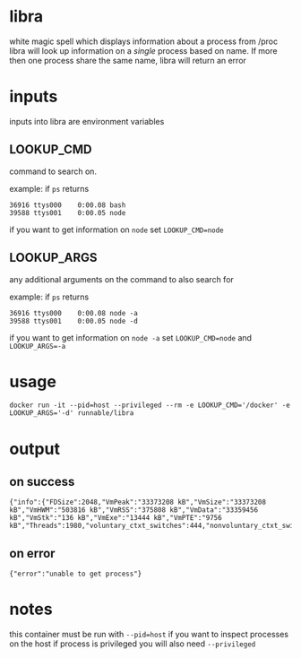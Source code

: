 # libra
white magic spell which displays information about a process from /proc
libra will look up information on a _single_ process based on name.
If more then one process share the same name, libra will return an error

# inputs
inputs into libra are environment variables

## LOOKUP_CMD
command to search on.

example: if `ps` returns
```
36916 ttys000    0:00.08 bash
39588 ttys001    0:00.05 node
```
if you want to get information on `node` set `LOOKUP_CMD=node`


## LOOKUP_ARGS
any additional arguments on the command to also search for

example: if `ps` returns
```
36916 ttys000    0:00.08 node -a
39588 ttys001    0:00.05 node -d
```
if you want to get information on `node -a` set `LOOKUP_CMD=node` and  `LOOKUP_ARGS=-a`


# usage

```
docker run -it --pid=host --privileged --rm -e LOOKUP_CMD='/docker' -e LOOKUP_ARGS='-d' runnable/libra
```

# output
## on success
```
{"info":{"FDSize":2048,"VmPeak":"33373208 kB","VmSize":"33373208 kB","VmHWM":"503816 kB","VmRSS":"375808 kB","VmData":"33359456 kB","VmStk":"136 kB","VmExe":"13444 kB","VmPTE":"9756 kB","Threads":1980,"voluntary_ctxt_switches":444,"nonvoluntary_ctxt_switches":623,"rchar":229278009179,"wchar":164334551263,"syscr":176566383,"syscw":48958240,"read_bytes":268124160,"write_bytes":74151432192,"cancelled_write_bytes":38762946560}}
```

## on error
```
{"error":"unable to get process"}
```

# notes
this container must be run with `--pid=host` if you want to inspect processes on the host
if process is privileged you will also need `--privileged`